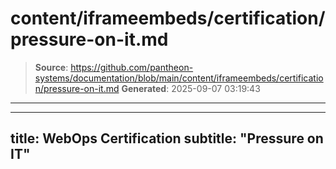 # content/iframeembeds/certification/pressure-on-it.md

> **Source**: https://github.com/pantheon-systems/documentation/blob/main/content/iframeembeds/certification/pressure-on-it.md
> **Generated**: 2025-09-07 03:19:43

---

---
title: WebOps Certification
subtitle: "Pressure on IT"
---

<Partial file="certification-guide/pressure-on-it.md" />
